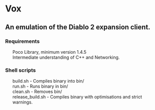 <p><h1>Vox</h1></p>

<p><h2>An emulation of the Diablo 2 expansion client.</h2></p>

<p>
	<h3>Requirements</h3>
	<ul>
		Poco Library, minimum version 1.4.5</br>
		Intermediate understanding of C++ and Networking.
	</ul>
</p>

<p>
	<h3>Shell scripts</h3>
	<ul>
		build.sh - Compiles binary into bin/</br>
		run.sh - Runs binary in bin/</br>
		clean.sh - Removes bin/</br>
		release_build.sh - Compiles binary with optimisations and strict warnings.
	</ul>
</p>
